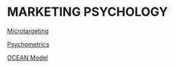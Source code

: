 # MARKETING PSYCHOLOGY

[Microtargeting](Microtargeting%2092428557937e4ccfb220b6922e8ff768.md)

[Psychometrics](Psychometrics%2029502af1dc174409aeb36a9bd09a6bed.md)

[OCEAN Model](OCEAN%20Model%20545ae511924448fdb67a1a774f054215.md)